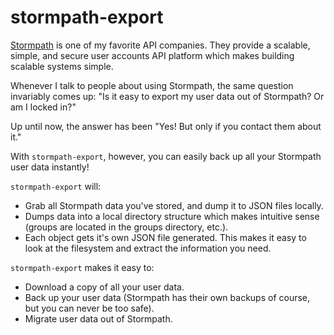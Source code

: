 # stormpath-export

[Stormpath](http://stormpath.com/) is one of my favorite API companies.  They
provide a scalable, simple, and secure user accounts API platform which makes
building scalable systems simple.

Whenever I talk to people about using Stormpath, the same question invariably
comes up:  "Is it easy to export my user data out of Stormpath?  Or am I locked
in?"

Up until now, the answer has been "Yes!  But only if you contact them about it."

With `stormpath-export`, however, you can easily back up all your Stormpath user
data instantly!

`stormpath-export` will:

- Grab all Stormpath data you've stored, and dump it to JSON files locally.
- Dumps data into a local directory structure which makes intuitive sense
  (groups are located in the groups directory, etc.).
- Each object gets it's own JSON file generated.  This makes it easy to look at
  the filesystem and extract the information you need.

`stormpath-export` makes it easy to:

- Download a copy of all your user data.
- Back up your user data (Stormpath has their own backups of course, but you can
  never be too safe).
- Migrate user data out of Stormpath.
